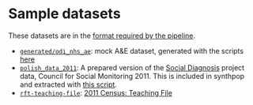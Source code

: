 # Sample datasets

These datasets are in the [format required by the pipeline](../README.md#data-format).

- [`generated/odi_nhs_ae`](generated/odi_nhs_ae): mock A&E dataset, generated with the scripts [here](../generators/odi-nhs-ae)
- [`polish_data_2011`](polish_data_2011): A prepared version of the [Social Diagnosis](http://www.diagnoza.com/index-en.html) project data, Council for Social Monitoring 2011.  This is included in synthpop and extracted with [this script](polish_data_2011/data_prep.R).
- [`rft-teaching-file`](rft-teaching-file): [2011 Census: Teaching File](https://www.ons.gov.uk/peoplepopulationandcommunity/educationandchildcare/datasets/2011censusteachingfile)
